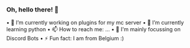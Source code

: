 ### Oh, hello there! 👋

• 🔭 I’m currently working on plugins for my mc server
• 🌱 I’m currently learning python
• 📫 How to reach me: ...
• 🤖 I'm mainly focussing on Discord Bots
• ⚡ Fun fact: I am from Belgium :)
